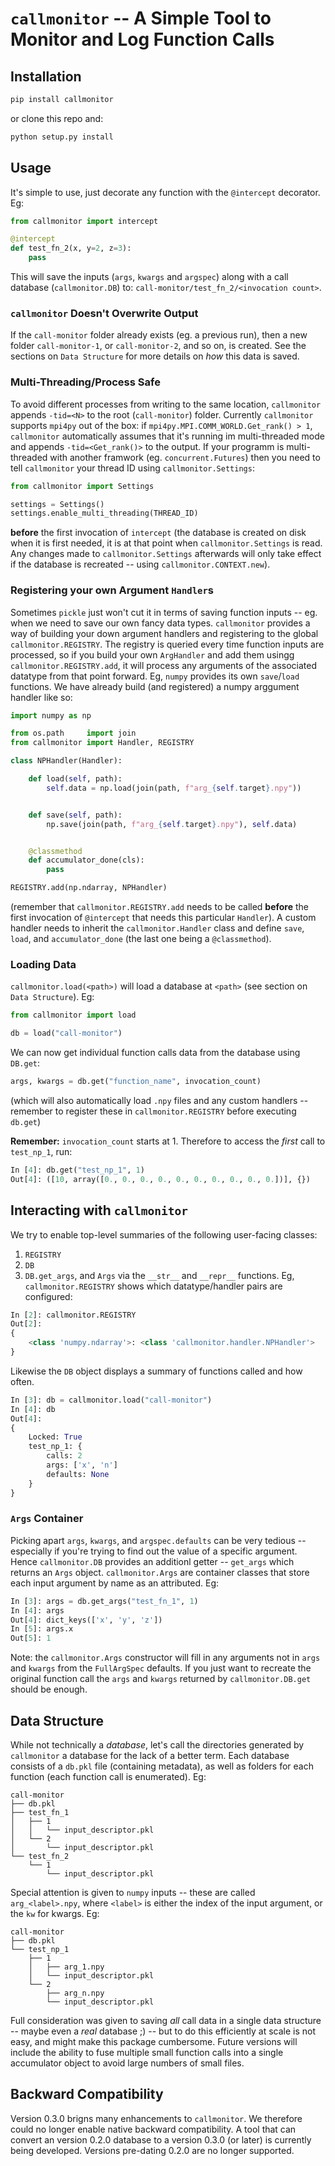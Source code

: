 # `callmonitor` -- A Simple Tool to Monitor and Log Function Calls


## Installation

```bash
pip install callmonitor
```
or clone this repo and:
```bash
python setup.py install
```


## Usage

It's simple to use, just decorate any function with the `@intercept` decorator.
Eg:
```python
from callmonitor import intercept

@intercept
def test_fn_2(x, y=2, z=3):
    pass
```
This will save the inputs (`args`, `kwargs` and `argspec`) along with a call
database (`callmonitor.DB`) to: `call-monitor/test_fn_2/<invocation count>`.


### `callmonitor` Doesn't Overwrite Output

If the `call-monitor` folder already exists (eg. a previous run), then a new
folder `call-monitor-1`, or `call-monitor-2`, and so on, is created. See the
sections on `Data Structure` for more details on _how_ this data is saved.


### Multi-Threading/Process Safe

To avoid different processes from writing to the same location, `callmonitor`
appends `-tid=<N>` to the root (`call-monitor`) folder. Currently `callmonitor`
supports `mpi4py` out of the box: if `mpi4py.MPI.COMM_WORLD.Get_rank() > 1`,
`callmonitor` automatically assumes that it's running im multi-threaded mode
and appends `-tid=<Get_rank()>` to the output. If your programm is
multi-threaded with another framwork (eg. `concurrent.Futures`) then you need
to tell `callmonitor` your thread ID using `callmonitor.Settings`:
```python
from callmonitor import Settings

settings = Settings()
settings.enable_multi_threading(THREAD_ID)
```
__before__ the first invocation of `intercept` (the database is created on disk
when it is first needed, it is at that point when `callmonitor.Settings` is
read. Any changes made to `callmonitor.Settings` afterwards will only take
effect if the database is recreated -- using `callmonitor.CONTEXT.new`).


### Registering your own Argument `Handler`s

Sometimes `pickle` just won't cut it in terms of saving function inputs -- eg.
when we need to save our own fancy data types. `callmonitor` provides a way of
building your down argument handlers and registering to the global
`callmonitor.REGISTRY`. The registry is queried every time function inputs are
processed, so if you build your own `ArgHandler` and add them usingg
`callmonitor.REGISTRY.add`, it will process any arguments of the associated
datatype from that point forward. Eg, `numpy` provides its own `save`/`load`
functions. We have already build (and registered) a numpy arggument handler
like so:
```python
import numpy as np

from os.path     import join
from callmonitor import Handler, REGISTRY

class NPHandler(Handler):

    def load(self, path):
        self.data = np.load(join(path, f"arg_{self.target}.npy"))


    def save(self, path):
        np.save(join(path, f"arg_{self.target}.npy"), self.data)


    @classmethod
    def accumulator_done(cls):
        pass

REGISTRY.add(np.ndarray, NPHandler)
```
(remember that `callmonitor.REGISTRY.add` needs to be called __before__ the
first invocation of `@intercept` that needs this particular `Handler`). A
custom handler needs to inherit the `callmonitor.Handler` class and define
`save`, `load`, and `accumulator_done` (the last one being a `@classmethod`).


### Loading Data

`callmonitor.load(<path>)` will load a database at `<path>` (see section on
`Data Structure`). Eg:
```python
from callmonitor import load

db = load("call-monitor")
```

We can now get individual function calls data from the database using `DB.get`:
```python
args, kwargs = db.get("function_name", invocation_count)
```
(which will also automatically load `.npy` files and any custom handlers --
remember to register these in `callmonitor.REGISTRY` before executing `db.get`)

__Remember:__ `invocation_count` starts at 1. Therefore to access the _first_ call to `test_np_1`, run:
```python
In [4]: db.get("test_np_1", 1)
Out[4]: ([10, array([0., 0., 0., 0., 0., 0., 0., 0., 0., 0.])], {})
```


## Interacting with `callmonitor`

We try to enable top-level summaries of the following user-facing classes:
1. `REGISTRY`
2. `DB`
3. `DB.get_args`, and `Args`
via the `__str__` and `__repr__` functions. Eg, `callmonitor.REGISTRY` shows
which datatype/handler pairs are configured:
```python
In [2]: callmonitor.REGISTRY
Out[2]:
{
    <class 'numpy.ndarray'>: <class 'callmonitor.handler.NPHandler'>
}
```
Likewise the `DB` object displays a summary of functions called and how often.
```python
In [3]: db = callmonitor.load("call-monitor")
In [4]: db
Out[4]:
{
    Locked: True
    test_np_1: {
        calls: 2
        args: ['x', 'n']
        defaults: None
    }
}
```


### `Args` Container

Picking apart `args`, `kwargs`, and `argspec.defaults` can be very tedious --
especially if you're trying to find out the value of a specific argument. Hence
`callmonitor.DB` provides an additionl getter -- `get_args` which returns an
`Args` object. `callmonitor.Args` are container classes that store each input
argument by name as an attributed. Eg:
```python
In [3]: args = db.get_args("test_fn_1", 1)
In [4]: args
Out[4]: dict_keys(['x', 'y', 'z'])
In [5]: args.x
Out[5]: 1
```

Note: the `callmonitor.Args` constructor will fill in any arguments not in
`args` and `kwargs` from the `FullArgSpec` defaults. If you just want to
recreate the original function call the `args` and `kwargs` returned by
`callmonitor.DB.get` should be enough.


## Data Structure

While not technically a _database_, let's call the directories generated by
`callmonitor` a database for the lack of a better term. Each database consists
of a `db.pkl` file (containing metadata), as well as folders for each function
(each function call is enumerated). Eg:
```
call-monitor
├── db.pkl
├── test_fn_1
│   ├── 1
│   │   └── input_descriptor.pkl
│   └── 2
│       └── input_descriptor.pkl
└── test_fn_2
    └── 1
        └── input_descriptor.pkl
```
Special attention is given to `numpy` inputs -- these are called
`arg_<label>.npy`, where `<label>` is either the index of the input argument,
or the `kw` for kwargs. Eg:
```
call-monitor
├── db.pkl
└── test_np_1
    ├── 1
    │   ├── arg_1.npy
    │   └── input_descriptor.pkl
    └── 2
        ├── arg_n.npy
        └── input_descriptor.pkl
```

Full consideration was given to saving _all_ call data in a single data
structure -- maybe even a _real_ database ;) -- but to do this efficiently at
scale is not easy, and might make this package cumbersome. Future versions will
include the ability to fuse multiple small function calls into a single
accumulator object to avoid large numbers of small files.


## Backward Compatibility

Version 0.3.0 brigns many enhancements to `callmonitor`. We therefore could no
longer enable native backward compatibility. A tool that can convert an version
0.2.0 database to a version 0.3.0 (or later) is currently being developed.
Versions pre-dating 0.2.0 are no longer supported.
